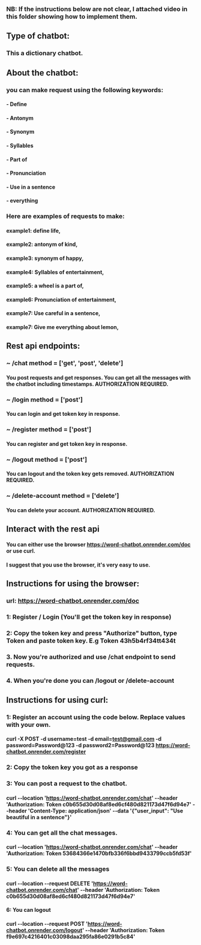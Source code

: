 ### NB: If the instructions below are not clear, I attached video in this folder showing how to implement them.

## Type of chatbot:
### This a dictionary chatbot.

## About the chatbot:
### you can make request using the following keywords:
#### - Define
#### - Antonym
#### - Synonym
#### - Syllables
#### - Part of 
#### - Pronunciation
#### - Use in a sentence
#### - everything

### Here are examples of requests to make:
#### example1: define life,
#### example2: antonym of kind,
#### example3: synonym of happy,
#### example4: Syllables of entertainment,
#### example5: a wheel is a part of,
#### example6: Pronunciation of entertainment,
#### example7: Use careful in a sentence,
#### example7: Give me everything about lemon,

## Rest api endpoints:
### ~ /chat  method = ['get', 'post', 'delete']
#### You post requests and get responses. You can get all the messages with the chatbot including timestamps. AUTHORIZATION REQUIRED.

### ~ /login  method = ['post']
#### You can login and get token key in response.

### ~ /register  method = ['post']
#### You can register and get token key in response.

### ~ /logout  method = ['post']
#### You can logout and the token key gets removed. AUTHORIZATION REQUIRED.

### ~ /delete-account  method = ['delete']
#### You can delete your account. AUTHORIZATION REQUIRED.

## Interact with the rest api
#### You can either use the browser https://word-chatbot.onrender.com/doc or use curl. 
#### I suggest that you use the browser, it's very easy to use.

## Instructions for using the browser:
### url: https://word-chatbot.onrender.com/doc
### 1: Register / Login (You'll get the token key in response)
### 2: Copy the token key and press "Authorize" button, type Token and paste token key. E.g Token 43h5b4rf34tt434t
### 3. Now you're authorized and use /chat endpoint to send requests.
### 4. When you're done you can /logout or /delete-account

## Instructions for using curl:
### 1: Register an account using the code below. Replace values with your own.
#### curl -X POST -d username=test -d email=test@gmail.com -d password=Password@123 -d password2=Password@123 https://word-chatbot.onrender.com/register

### 2: Copy the token key you got as a response
### 3: You can post a request to the chatbot.
#### curl --location 'https://word-chatbot.onrender.com/chat' --header 'Authorization: Token c0b655d30d08af8ed6cf480d821173d47f6d94e7' --header 'Content-Type: application/json' --data '{"user_input": "Use beautiful in a sentence"}'

### 4: You can get all the chat messages.
#### curl --location 'https://word-chatbot.onrender.com/chat' --header 'Authorization: Token 53684366e1470bfb336f6bbd9433799ccb5fd53f'

### 5: You can delete all the messages
#### curl --location --request DELETE 'https://word-chatbot.onrender.com/chat' --header 'Authorization: Token c0b655d30d08af8ed6cf480d821173d47f6d94e7'

#### 6: You can logout
#### curl --location --request POST 'https://word-chatbot.onrender.com/logout' --header 'Authorization: Token f9e697c4216401c03098daa295fa86e0291b5c84'



